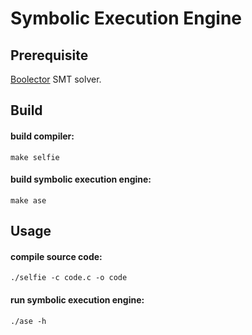 # Symbolic Execution Engine

## Prerequisite
[Boolector](https://boolector.github.io) SMT solver.

## Build
#### build compiler:
```
make selfie
```
#### build symbolic execution engine:
```
make ase
```

## Usage
#### compile source code:
```
./selfie -c code.c -o code
```
#### run symbolic execution engine:
```
./ase -h
```